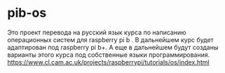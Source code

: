 # pib-os
Это проект перевода на русский язык курса по написанию операционных систем для raspberry pi b .
В дальнейшем курс будет адаптирован под raspberry pi b+.
А еще в дальнейшем будут созданы варианты этого курса под собственные языки программирования.
https://www.cl.cam.ac.uk/projects/raspberrypi/tutorials/os/index.html
